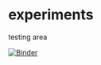 # experiments
testing area


[![Binder](https://mybinder.org/badge_logo.svg)](https://mybinder.org/v2/gh/ropitz/experiments/master)
